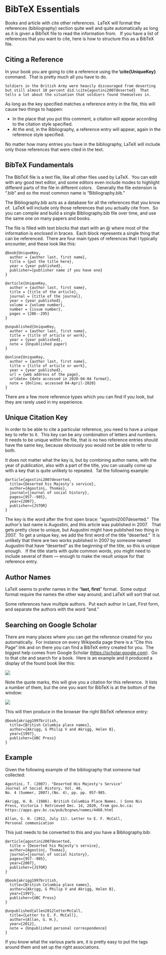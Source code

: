 #  BibTeX Essentials

Books and article with cite other references.  LaTeX will format the references (bibliography) section quite well and quite automatically as long as it is given a BibTeX file to read the information from.   If you have a list of references that you want to cite, here is how to structure this as a BibTeX file.

## Citing a Reference

In your book you are going to cite a reference using the **\\cite\{UniqueKey\}** command.  That is pretty much all you have to do.

```
Soldiers in the British Army were heavily discouraged from deserting
but still almost 10 percent did.\cite{agostini2007deserted}  That 
tells a lot about the situation that soldiers found themselves in.
```


As long as the key specified matches a reference entry in the file, this will cause two things to happen:

*   In the place that you put this comment, a citation will appear according to the citation style specified.
*   At the end, in the Bibliography, a reference entry will appear, again in the reference style specified.

No matter how many entries you have in the bibliography, LaTeX will include only those references that were cited in the text.

## BibTeX Fundamentals

The BibTeX file is a text file, like all other files used by LaTeX.  You can edit with any good text editor, and some editors even include modes to highlight different parts of the file in different colors.   Generally the file extension is “.bib” and so the most common name is “Bibliography.bib.”

The Bibliography.bib acts as a database for all the references that you know of.  LaTeX will include only those references that you actually cite from.  So you can compile and build a single Bibliography.bib file over time, and use the same one on many papers and books.

The file is filled with text blocks that start with an @ where most of the information is enclosed in braces.  Each block represents a single thing that can be referenced.  There are four main types of references that I typically encounter, and these look like this:

```
@book{UniqueKey,
  author = {author last, first name},
  title = {put the title here},
  year = {year published},
  publisher={publisher name if you have one}
}

@article{UniqueKey,
  author = {author last, first name},
  title = {title of the article},
  journal = {title of the journal},
  year = {year published},
  volume = {volume number},
  number = {issue number},
  pages = {286--295}
}

@unpublished{UniqueKey,
  author = {author last, first name},
  title = {title of article or work},
  year = {year published},
  note = {Unpublished paper}
}

@online{UniqueKey,
  author = {author last, first name},
  title = {title of article or work},
  year = {year published},
  url = {web address of the page},
  urldate= {date accessed in 2020-04-04 format},
  note = {Online; accessed 04-April-2020}
}
```


There are a few more reference types which you can find if you look, but they are rarely used in my experience.

## Unique Citation Key

In order to be able to cite a particular reference, you need to have a unique key to refer to it.  This key can be any combination of letters and numbers.  It needs to be unique within the file, that is no two reference entries should have the same key, because obviously you would not be able to refer to both.

It does not matter what the key is, but by combining author name, with the year of publication, also with a part of the title, you can usually come up with a key that is quite unlikely to repeated.  Tat the following example:

```
@article{agostini2007deserted,
  title={Deserted his Majesty's service},
  author={Agostini, Thomas},
  journal={journal of social history},
  pages={957--985},
  year={2007},
  publisher={JSTOR}
}
```


The key is the word after the first open brace: “agostini2007deserted.”  The author's last name is Augostini, and this article was published in 2007.   That gets pretty close to unique, but Augustini might have published two thing in 2007.  To get a unique key, we add the first word of the title “deserted.”  It is unlikely that there are two works published in 2007 by someone named Augustini that have “deserted” as the beginning of the title, so this is unique enough.   If the title starts with quite common words, you might need to include several of them — enough to make the result unique for that reference entry.

## Author Names

LaTeX seems to prefer names in the “**last, first**” format.  Some output format require the names the other way around, and LaTeX will sort that out.

Some references have multiple authors.  Put each author in Last, First form, and separate the authors with the word “and.”

## Searching on Google Scholar

There are many places where you can get the reference created for you automatically.  For instance on every Wikipedia page there is a “Cite this Page” link and on there you can find a BibTeX entry created for you.  The biggest help comes from Google Scholar (https://scholar.google.com).  Go to that cite and search for a book.  Here is an example and it produced a display of the found book like this:

![](https://agiletribe.purplehillsbooks.com/wp-content/uploads/2021/02/scholar.png?189db0&189db0)

Note the quote marks, this will give you a citation for this reference.  It lists a number of them, but the one you want for BibTeX is at the bottom of the window:

![](https://agiletribe.purplehillsbooks.com/wp-content/uploads/2021/02/scholarCitation.png?189db0&189db0)

This will then produce in the browser the right BibTeX reference entry:

```
@book{akrigg1997british,
  title={British Columbia place names},
  author={Akrigg, G Philip V and Akrigg, Helen B},
  year={1997},
  publisher={UBC Press}
}
```


## Example

Given the following example of the bibliography that someone had collected:

```
Agostini, T. (2007). "Deserted His Majesty's Service"
Journal of Social History, Vol. 40, 
No. 4 (Summer, 2007),(No. 4), pp. pp. 957-985.

Akrigg, H. B. (1986). British Columbia Place Names. ( Sono Nis 
Press, Victoria ) Retrieved Dec. 14, 2020, from gov.bc.ca: 
https://apps.gov.bc.ca/pub/bcgnws/names/4468.html

Allan, G. H. (2012, July 11). Letter to E. F. McCall,
Personal communication
```


This just needs to be converted to this and you have a Bibliography.bib:

```
@article{agostini2007deserted,
  title = {Deserted his Majesty's service},
  author={Agostini, Thomas},
  journal={journal of social history},
  pages={957--985},
  year={2007},
  publisher={JSTOR}
}

@book{akrigg1997british,
  title={British Columbia place names},
  author={Akrigg, G Philip V and Akrigg, Helen B},
  year={1997},
  publisher={UBC Press}
}

@unpublished{allen2012letterMcCall,
  title={Letter to E. F. McCall},
  author={Allan, G. H.},
  year={2012},
  note = {Unpublished personal correspondence}
}
```


If you know what the various parts are, it is pretty easy to put the tags around them and set up the right associations.